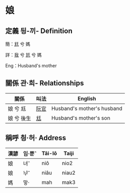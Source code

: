 # 娘
## 定義 딍-끼- Definition
簡：[尪](member17.md) 兮 媽

詳：[我](member1.md) 兮 [尪](member17.md) 兮 媽

Eng：Husband's mother

## 關係 관·희- Relationships

關係 | 叫法 | English
--- | --- | --- 
娘 兮 尪 | [阮官](member57.md) | Husband's mother's husband
娘 兮 後生 | [尪](member17.md) | Husband's mother's son


## 稱呼 칑·허· Address

漢諺 | 임·뿐ˆ | Tâi-lô | Taiji
--- | --- | --- | --- 
娘 | 녀ˆ | niô | nio2 
娘 | ᄂᆤˆ | niâu | niau2 
媽 | 맣· | mah | mak3 
